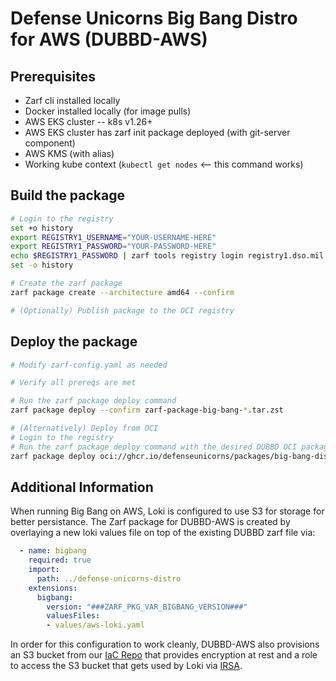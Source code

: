 # Defense Unicorns Big Bang Distro for AWS (DUBBD-AWS)

## Prerequisites

- Zarf cli installed locally
- Docker installed locally (for image pulls)
- AWS EKS cluster -- k8s v1.26+
- AWS EKS cluster has zarf init package deployed (with git-server component)
- AWS KMS (with alias)
- Working kube context (`kubectl get nodes` <-- this command works)

## Build the package

```bash
# Login to the registry
set +o history
export REGISTRY1_USERNAME="YOUR-USERNAME-HERE"
export REGISTRY1_PASSWORD="YOUR-PASSWORD-HERE"
echo $REGISTRY1_PASSWORD | zarf tools registry login registry1.dso.mil --username $REGISTRY1_USERNAME --password-stdin
set -o history

# Create the zarf package
zarf package create --architecture amd64 --confirm

# (Optionally) Publish package to the OCI registry
```

## Deploy the package

```bash
# Modify zarf-config.yaml as needed

# Verify all prereqs are met

# Run the zarf package deploy command
zarf package deploy --confirm zarf-package-big-bang-*.tar.zst

# (Alternatively) Deploy from OCI
# Login to the registry
# Run the zarf package deploy command with the desired DUBBD OCI package reference 
zarf package deploy oci://ghcr.io/defenseunicorns/packages/big-bang-distro-aws/big-bang-distro-aws:0.0.1-amd64 --oci-concurrency=15
```

## Additional Information

When running Big Bang on AWS, Loki is configured to use S3 for storage for better persistance.  The Zarf package for DUBBD-AWS is created by overlaying a
new loki values file on top of the existing DUBBD zarf file via:

```yaml
  - name: bigbang
    required: true
    import:
      path: ../defense-unicorns-distro
    extensions:
      bigbang:
        version: "###ZARF_PKG_VAR_BIGBANG_VERSION###"
        valuesFiles:
        - values/aws-loki.yaml
```

In order for this configuration to work cleanly, DUBBD-AWS also provisions an S3 bucket from our [IaC Repo](https://github.com/defenseunicorns/iac/tree/main/modules/s3-irsa) that provides encryption at rest and a role to access the S3 bucket that gets used by Loki via [IRSA](https://docs.aws.amazon.com/eks/latest/userguide/iam-roles-for-service-accounts.html).
